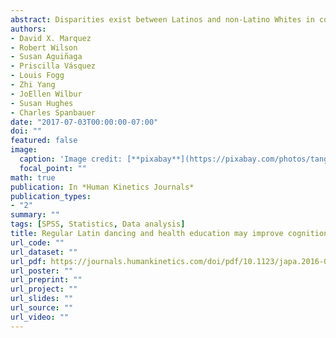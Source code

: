 ```yaml
---
abstract: Disparities exist between Latinos and non-Latino Whites in cognitive function. Dance is culturally appropriate and challenges individuals physically and cognitively, yet the impact of regular dancing on cognitive function in older Latinos has not been examined. A two-group pilot trial was employed among inactive, older Latinos. Participants (N = 57) participated in the BAILAMOS© dance program or a health education program. Cognitive test scores were converted to z-scores and measures of global cognition and specific domains (executive function, episodic memory, working memory) were derived. Results revealed a group × time interaction for episodic memory (p < .05), such that the dance group showed greater improvement in episodic memory than the health education group. A main effect for time for global cognition (p < .05) was also demonstrated, with participants in both groups improving. Structured Latin dance programs can positively influence episodic memory, and participation in structured programs may improve overall cognition among older Latinos.
authors:
- David X. Marquez
- Robert Wilson
- Susan Aguiñaga
- Priscilla Vásquez 
- Louis Fogg 
- Zhi Yang
- JoEllen Wilbur 
- Susan Hughes
- Charles Spanbauer
date: "2017-07-03T00:00:00-07:00"
doi: ""
featured: false
image:
  caption: 'Image credit: [**pixabay**](https://pixabay.com/photos/tango-argentina-buenos-aires-latin-935221/)'
  focal_point: ""
math: true
publication: In *Human Kinetics Journals*
publication_types:
- "2"
summary: ""
tags: [SPSS, Statistics, Data analysis]
title: Regular Latin dancing and health education may improve cognition of late middle-aged and older Latinos
url_code: ""
url_dataset: ""
url_pdf: https://journals.humankinetics.com/doi/pdf/10.1123/japa.2016-0049
url_poster: ""
url_preprint: ""
url_project: ""
url_slides: ""
url_source: ""
url_video: ""
---
```


